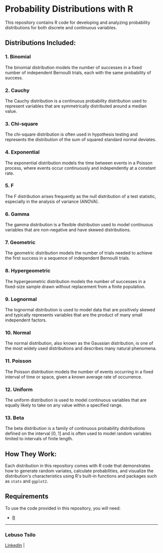 # Probability Distributions with R

This repository contains R code for developing and analyzing probability distributions for both discrete and continuous variables.

## Distributions Included:

### 1. Binomial
The binomial distribution models the number of successes in a fixed number of independent Bernoulli trials, each with the same probability of success.

### 2. Cauchy
The Cauchy distribution is a continuous probability distribution used to represent variables that are symmetrically distributed around a median value.

### 3. Chi-square
The chi-square distribution is often used in hypothesis testing and represents the distribution of the sum of squared standard normal deviates.

### 4. Exponential
The exponential distribution models the time between events in a Poisson process, where events occur continuously and independently at a constant rate.

### 5. F
The F distribution arises frequently as the null distribution of a test statistic, especially in the analysis of variance (ANOVA).

### 6. Gamma
The gamma distribution is a flexible distribution used to model continuous variables that are non-negative and have skewed distributions.

### 7. Geometric
The geometric distribution models the number of trials needed to achieve the first success in a sequence of independent Bernoulli trials.

### 8. Hypergeometric
The hypergeometric distribution models the number of successes in a fixed-size sample drawn without replacement from a finite population.

### 9. Lognormal
The lognormal distribution is used to model data that are positively skewed and typically represents variables that are the product of many small independent factors.

### 10. Normal
The normal distribution, also known as the Gaussian distribution, is one of the most widely used distributions and describes many natural phenomena.

### 11. Poisson
The Poisson distribution models the number of events occurring in a fixed interval of time or space, given a known average rate of occurrence.

### 12. Uniform
The uniform distribution is used to model continuous variables that are equally likely to take on any value within a specified range.

### 13. Beta
The beta distribution is a family of continuous probability distributions defined on the interval [0, 1] and is often used to model random variables limited to intervals of finite length.

## How They Work:
Each distribution in this repository comes with R code that demonstrates how to generate random variates, calculate probabilities, and visualize the distribution's characteristics using R's built-in functions and packages such as `stats` and `ggplot2`.

## Requirements

To use the code provided in this repository, you will need:

* [R](https://www.r-project.org/)

---
### Lebuso Tsilo

[LinkedIn](https://www.linkedin.com/in/lebuso-tsilo/) |